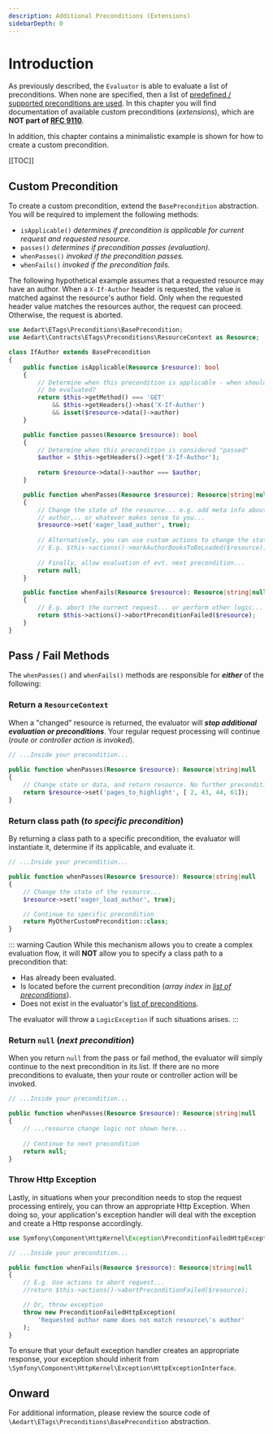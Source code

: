 ```yaml
---
description: Additional Preconditions (Extensions)
sidebarDepth: 0
---
```


# Introduction

As previously described, the `Evaluator` is able to evaluate a list of preconditions.
When none are specified, then a list of [predefined / supported preconditions are used](../preconditions.md#supported-preconditions). 
In this chapter you will find documentation of available custom preconditions (_extensions_), which are **NOT part of [RFC 9110](https://httpwg.org/specs/rfc9110.html#preconditions)**. 

In addition, this chapter contains a minimalistic example is shown for how to create a custom precondition.

[[TOC]]

## Custom Precondition

To create a custom precondition, extend the `BasePrecondition` abstraction.
You will be required to implement the following methods:

* `isApplicable()` _determines if precondition is applicable for current request and requested resource._
* `passes()` _determines if precondition passes (evaluation)._
* `whenPasses()` _invoked if the precondition passes._
* `whenFails()` _invoked if the precondition fails._


The following hypothetical example assumes that a requested resource may have an author.
When a `X-If-Author` header is requested, the value is matched against the resource's author field.
Only when the requested header value matches the resources author, the request can proceed.
Otherwise, the request is aborted.

```php
use Aedart\ETags\Preconditions\BasePrecondition;
use Aedart\Contracts\ETags\Preconditions\ResourceContext as Resource;

class IfAuthor extends BasePrecondition
{
    public function isApplicable(Resource $resource): bool
    {
        // Determine when this precondition is applicable - when should it
        // be evaluated?
        return $this->getMethod() === 'GET'
            && $this->getHeaders()->has('X-If-Author')
            && isset($resource->data()->author)
    }

    public function passes(Resource $resource): bool
    {
        // Determine when this precondition is considered "passed"
        $author = $this->getHeaders()->get('X-If-Author');
        
        return $resource->data()->author === $author;
    }

    public function whenPasses(Resource $resource): Resource|string|null
    {
        // Change the state of the resource... e.g. add meta info about the requested
        // author... or whatever makes sense to you...
        $resource->set('eager_load_author', true);
    
        // Alternatively, you can use custom actions to change the state... 
        // E.g. $this->actions()->markAuthorBooksToBeLoaded($resource); 
    
        // Finally, allow evaluation of evt. next precondition...
        return null;
    }

    public function whenFails(Resource $resource): Resource|string|null
    {
        // E.g. abort the current request... or perform other logic...
        return $this->actions()->abortPreconditionFailed($resource);
    }
}
```

## Pass / Fail Methods

The `whenPasses()` and `whenFails()` methods are responsible for **_either_** of the following:

### Return a `ResourceContext`

When a "changed" resource is returned, the evaluator will **_stop additional evaluation or preconditions_**.
Your regular request processing will continue (_route or controller action is invoked_).

```php
// ...Inside your precondition...
    
public function whenPasses(Resource $resource): Resource|string|null
{   
    // Change state or data, and return resource. No further preconditions evaluated!
    return $resource->set('pages_to_highlight', [ 2, 43, 44, 61]);
}
```

### Return class path (_to specific precondition_)

By returning a class path to a specific precondition, the evaluator will instantiate it, determine if its applicable, and evaluate it. 

```php
// ...Inside your precondition...

public function whenPasses(Resource $resource): Resource|string|null
{
    // Change the state of the resource...
    $resource->set('eager_load_author', true);

    // Continue to specific precondition
    return MyOtherCustomPrecondition::class;
}
```

::: warning Caution
While this mechanism allows you to create a complex evaluation flow, it will **NOT** allow you to specify a class path to a precondition that:

* Has already been evaluated.
* Is located before the current precondition (_array index in [list of preconditions](../preconditions.md#specify-preconditions)_).
* Does not exist in the evaluator's [list of preconditions](../preconditions.md#specify-preconditions).

The evaluator will throw a `LogicException` if such situations arises.
:::

### Return `null` (_next precondition_)

When you return `null` from the pass or fail method, the evaluator will simply continue to the next precondition in its list. 
If there are no more preconditions to evaluate, then your route or controller action will be invoked.

```php
// ...Inside your precondition...

public function whenPasses(Resource $resource): Resource|string|null
{
    // ...resource change logic not shown here...
    
    // Continue to next precondition
    return null;
}
```

### Throw Http Exception

Lastly, in situations when your precondition needs to stop the request processing entirely, you can throw an appropriate Http Exception.
When doing so, your application's exception handler will deal with the exception and create a Http response accordingly.

```php
use Symfony\Component\HttpKernel\Exception\PreconditionFailedHttpException;

// ...Inside your precondition...

public function whenFails(Resource $resource): Resource|string|null
{
    // E.g. Use actions to abort request...
    //return $this->actions()->abortPreconditionFailed($resource);

    // Or, throw exception
    throw new PreconditionFailedHttpException(
        'Requested author name does not match resource\'s author'
    );
}
```

To ensure that your default exception handler creates an appropriate response, your exception should inherit from `\Symfony\Component\HttpKernel\Exception\HttpExceptionInterface`.

## Onward

For additional information, please review the source code of `\Aedart\ETags\Preconditions\BasePrecondition` abstraction.